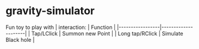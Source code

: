 # gravity-simulator
Fun toy to play with
| interaction:    | Function            |
|-----------------|---------------------|
| Tap/LClick      | Summon new Point    |
| Long tap/RClick | Simulate Black hole |
